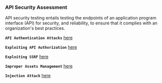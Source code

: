 ### API Security Assessment

API security testing entails testing the endpoints of an application program interface (API) for security, and reliability, to ensure that it complies with an organization's best practices.

**`API Authentication Attacks`** [here](https://github.com/Jkrathod/API/blob/main/API%20Authentication%20Attacks.md)

**`Exploiting API Authorization`** [here](https://github.com/Jkrathod/API/blob/main/Exploiting%20API%20Authorization.md)

**`Exploiting SSRF`** [here](https://github.com/Jkrathod/API/blob/main/Exploiting%20SSRF.md)

**`Improper Assets Management`** [here]()

**`Injection Attack`** [here]()
